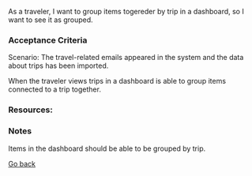As a traveler, I want to group items togereder by trip in a dashboard, so I want to see it as grouped.  

### Acceptance Criteria

Scenario: The travel-related emails appeared in the system and the data about trips has been imported.  

When the traveler views trips in a dashboard is able to group items connected to a trip together.  

### Resources:


### Notes

Items in the dashboard should be able to be grouped by trip.  


[Go back](../README.md)